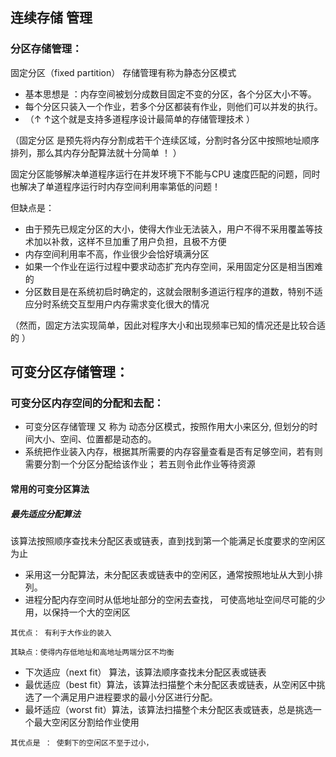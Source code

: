  ## 连续存储 管理
 
 
 ### 分区存储管理：
  固定分区（fixed partition） 存储管理有称为静态分区模式

- 基本思想是 ：内存空间被划分成数目固定不变的分区，各个分区大小不等。
- 每个分区只装入一个作业，若多个分区都装有作业，则他们可以并发的执行。
- （↑ ↑这个就是支持多道程序设计最简单的存储管理技术 ）

（固定分区 是预先将内存分割成若干个连续区域，分割时各分区中按照地址顺序排列，那么其内存分配算法就十分简单 ！ ）


固定分区能够解决单道程序运行在并发环境下不能与CPU 速度匹配的问题，同时也解决了单道程序运行时内存空间利用率第低的问题！

但缺点是：
- 由于预先已规定分区的大小，使得大作业无法装入，用户不得不采用覆盖等技术加以补救，这样不旦加重了用户负担，且极不方便
- 内存空间利用率不高，作业很少会恰好填满分区
- 如果一个作业在运行过程中要求动态扩充内存空间，采用固定分区是相当困难的
- 分区数目是在系统初启时确定的，这就会限制多道运行程序的道数，特别不适应分时系统交互型用户内存需求变化很大的情况

（然而，固定方法实现简单，因此对程序大小和出现频率已知的情况还是比较合适的 ）


## 可变分区存储管理：

### 可变分区内存空间的分配和去配：

- 可变分区存储管理 又 称为 动态分区模式，按照作用大小来区分, 但划分的时间大小、空间、位置都是动态的。
- 系统把作业装入内存，根据其所需要的内存容量查看是否有足够空间，若有则需要分割一个分区分配给该作业； 若五则令此作业等待资源

#### 常用的可变分区算法

##### 最先适应分配算法
该算法按照顺序查找未分配区表或链表，直到找到第一个能满足长度要求的空闲区为止
-  采用这一分配算法，未分配区表或链表中的空闲区，通常按照地址从大到小排列。
-  进程分配内存空间时从低地址部分的空闲去查找， 可使高地址空间尽可能的少用，以保持一个大的空闲区
```
其优点： 有利于大作业的装入

其缺点：使得内存低地址和高地址两端分区不均衡 
```
- 下次适应（next  fit） 算法，该算法顺序查找未分配区表或链表
- 最优适应（best fit）算法，该算法扫描整个未分配区表或链表，从空闲区中挑选了一个满足用户进程要求的最小分区进行分配。
- 最坏适应（worst fit）算法，该算法扫描整个未分配区表或链表，总是挑选一个最大空闲区分割给作业使用  
```
其优点是 ： 使剩下的空闲区不至于过小，
```
